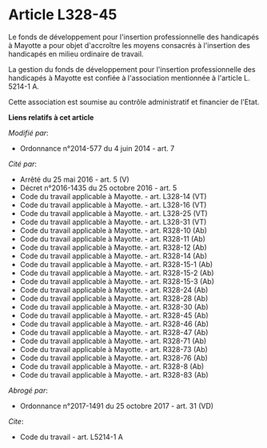 # Article L328-45

Le fonds de développement pour l'insertion professionnelle des handicapés à Mayotte a pour objet d'accroître les moyens
consacrés à l'insertion des handicapés en milieu ordinaire de travail. 

La gestion du fonds de développement pour l'insertion professionnelle des handicapés à Mayotte est confiée à l'association
mentionnée à l'article L. 5214-1 A.

Cette association est soumise au contrôle administratif et financier de l'Etat.

**Liens relatifs à cet article**

_Modifié par_:

  - Ordonnance n°2014-577 du 4 juin 2014 - art. 7

_Cité par_:

  - Arrêté du 25 mai 2016 - art. 5 (V)
  - Décret n°2016-1435 du 25 octobre 2016 - art. 5
  - Code du travail applicable à Mayotte. - art. L328-14 (VT)
  - Code du travail applicable à Mayotte. - art. L328-16 (VT)
  - Code du travail applicable à Mayotte. - art. L328-25 (VT)
  - Code du travail applicable à Mayotte. - art. L328-31 (VT)
  - Code du travail applicable à Mayotte. - art. R328-10 (Ab)
  - Code du travail applicable à Mayotte. - art. R328-11 (Ab)
  - Code du travail applicable à Mayotte. - art. R328-12 (Ab)
  - Code du travail applicable à Mayotte. - art. R328-14 (Ab)
  - Code du travail applicable à Mayotte. - art. R328-15-1 (Ab)
  - Code du travail applicable à Mayotte. - art. R328-15-2 (Ab)
  - Code du travail applicable à Mayotte. - art. R328-15-3 (Ab)
  - Code du travail applicable à Mayotte. - art. R328-24 (Ab)
  - Code du travail applicable à Mayotte. - art. R328-28 (Ab)
  - Code du travail applicable à Mayotte. - art. R328-30 (Ab)
  - Code du travail applicable à Mayotte. - art. R328-45 (Ab)
  - Code du travail applicable à Mayotte. - art. R328-46 (Ab)
  - Code du travail applicable à Mayotte. - art. R328-47 (Ab)
  - Code du travail applicable à Mayotte. - art. R328-71 (Ab)
  - Code du travail applicable à Mayotte. - art. R328-73 (Ab)
  - Code du travail applicable à Mayotte. - art. R328-76 (Ab)
  - Code du travail applicable à Mayotte. - art. R328-8 (Ab)
  - Code du travail applicable à Mayotte. - art. R328-83 (Ab)

_Abrogé par_:

  - Ordonnance n°2017-1491 du 25 octobre 2017 - art. 31 (VD)

_Cite_:

  - Code du travail - art. L5214-1 A
